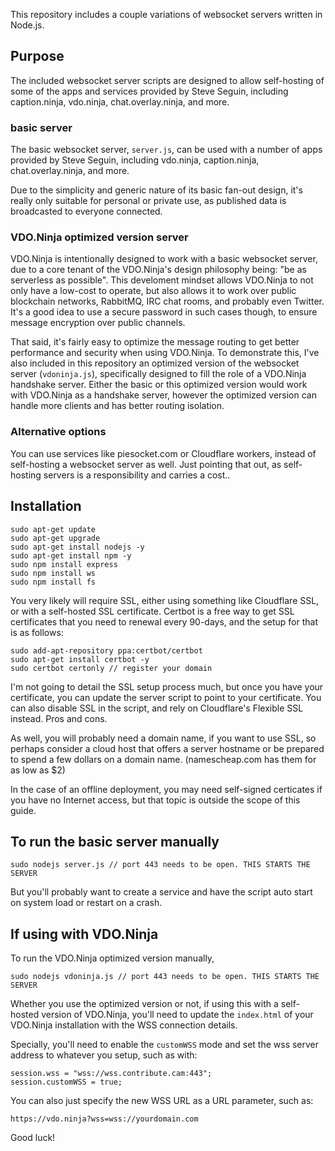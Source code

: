 This repository includes a couple variations of websocket servers written in Node.js.

## Purpose

The included websocket server scripts are designed to allow self-hosting of some of the apps and services provided by Steve Seguin, including caption.ninja, vdo.ninja, chat.overlay.ninja, and more.

### basic server
The basic websocket server, `server.js`, can be used with a number of apps provided by Steve Seguin, including vdo.ninja, caption.ninja, chat.overlay.ninja, and more.

Due to the simplicity and generic nature of its basic fan-out design, it's really only suitable for personal or private use, as published data is broadcasted to everyone connected. 

### VDO.Ninja optimized version server

VDO.Ninja is intentionally designed to work with a basic websocket server, due to a core tenant of the VDO.Ninja's design philosophy being: "be as serverless as possible". This develoment mindset allows VDO.Ninja to not only have a low-cost to operate, but also allows it to work over public blockchain networks, RabbitMQ, IRC chat rooms, and probably even Twitter. It's a good idea to use a secure password in such cases though, to ensure message encryption over public channels.

That said, it's fairly easy to optimize the message routing to get better performance and security when using VDO.Ninja.  To demonstrate this, I've also included in this repository an optimized version of the websocket server (`vdoninja.js`), specifically designed to fill the role of a VDO.Ninja handshake server. Either the basic or this optimized version would work with VDO.Ninja as a handshake server, however the optimized version can handle more clients and has better routing isolation.

### Alternative options

You can use services like piesocket.com or Cloudflare workers, instead of self-hosting a websocket server as well. Just pointing that out, as self-hosting servers is a responsibility and carries a cost..

## Installation
```
sudo apt-get update
sudo apt-get upgrade
sudo apt-get install nodejs -y
sudo apt-get install npm -y
sudo npm install express
sudo npm install ws
sudo npm install fs
```

You very likely will require SSL, either using something like Cloudflare SSL, or with a self-hosted SSL certificate. Certbot is a free way to get SSL certificates that you need to renewal every 90-days, and the setup for that is as follows:
```
sudo add-apt-repository ppa:certbot/certbot  
sudo apt-get install certbot -y
sudo certbot certonly // register your domain
```
I'm not going to detail the SSL setup process much, but once you have your certificate, you can update the server script to point to your certificate. You can also disable SSL in the script, and rely on Cloudflare's Flexible SSL instead. Pros and cons.

As well, you will probably need a domain name, if you want to use SSL, so perhaps consider a cloud host that offers a server hostname or be prepared to spend a few dollars on a domain name. (namescheap.com has them for as low as $2)

In the case of an offline deployment, you may need self-signed certicates if you have no Internet access, but that topic is outside the scope of this guide.

## To run the basic server manually
```
sudo nodejs server.js // port 443 needs to be open. THIS STARTS THE SERVER
```
But you'll probably want to create a service and have the script auto start on system load or restart on a crash.

## If using with VDO.Ninja

To run the VDO.Ninja optimized version manually,
```
sudo nodejs vdoninja.js // port 443 needs to be open. THIS STARTS THE SERVER
```
Whether you use the optimized version or not, if using this with a self-hosted version of VDO.Ninja, you'll need to update the `index.html` of your VDO.Ninja installation with the WSS connection details.

Specially, you'll need to enable the `customWSS` mode and set the wss server address to whatever you setup, such as with:
```
session.wss = "wss://wss.contribute.cam:443";
session.customWSS = true;
```
You can also just specify the new WSS URL as a URL parameter, such as:
```
https://vdo.ninja?wss=wss://yourdomain.com
```

Good luck!
